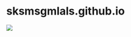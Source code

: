 # sksmsgmlals.github.io

<img src="https://capsule-render.vercel.app/api?type=waving&color=auto&height=200&section=header&text=Heemings&fontSize=90" />
